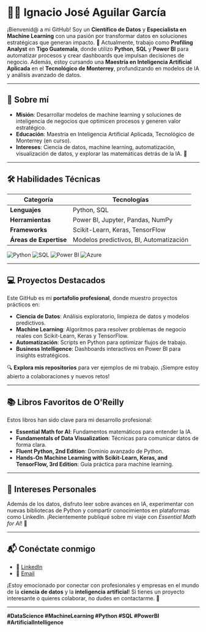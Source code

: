 # 👨‍💻 Ignacio José Aguilar García

¡Bienvenid@ a mi GitHub! Soy un **Científico de Datos** y **Especialista en Machine Learning** con una pasión por transformar datos en soluciones estratégicas que generan impacto. 🌟 Actualmente, trabajo como **Profiling Analyst** en **Tigo Guatemala**, donde utilizo **Python**, **SQL** y **Power BI** para automatizar procesos y crear dashboards que impulsan decisiones de negocio. Además, estoy cursando una **Maestría en Inteligencia Artificial Aplicada** en el **Tecnológico de Monterrey**, profundizando en modelos de IA y análisis avanzado de datos.

---

## 🚀 Sobre mí

- **Misión**: Desarrollar modelos de machine learning y soluciones de inteligencia de negocios que optimicen procesos y generen valor estratégico.
- **Educación**: Maestría en Inteligencia Artificial Aplicada, Tecnológico de Monterrey (en curso).
- **Intereses**: Ciencia de datos, machine learning, automatización, visualización de datos, y explorar las matemáticas detrás de la IA. 🧮

---

## 🛠️ Habilidades Técnicas

| **Categoría**         | **Tecnologías**                     |
|-----------------------|-------------------------------------|
| **Lenguajes**         | Python, SQL                         |
| **Herramientas**      | Power BI, Jupyter, Pandas, NumPy    |
| **Frameworks**        | Scikit-Learn, Keras, TensorFlow     |
| **Áreas de Expertise**| Modelos predictivos, BI, Automatización |

![Python](https://img.shields.io/badge/Python-3776AB?style=for-the-badge&logo=python&logoColor=white)
![SQL](https://img.shields.io/badge/SQL-4479A1?style=for-the-badge&logo=postgresql&logoColor=white)
![Power BI](https://img.shields.io/badge/Power%20BI-F2C811?style=for-the-badge&logo=powerbi&logoColor=black)
![Azure](https://img.shields.io/badge/Azure-0078D4?style=for-the-badge&logo=microsoftazure&logoColor=white)


---

## 💻 Proyectos Destacados

Este GitHub es mi **portafolio profesional**, donde muestro proyectos prácticos en:
- **Ciencia de Datos**: Análisis exploratorio, limpieza de datos y modelos predictivos.
- **Machine Learning**: Algoritmos para resolver problemas de negocio reales con Scikit-Learn, Keras y TensorFlow.
- **Automatización**: Scripts en Python para optimizar flujos de trabajo.
- **Business Intelligence**: Dashboards interactivos en Power BI para insights estratégicos.

🔍 **Explora mis repositorios** para ver ejemplos de mi trabajo. ¡Siempre estoy abierto a colaboraciones y nuevos retos!

---

## 📚 Libros Favoritos de O'Reilly

Estos libros han sido clave para mi desarrollo profesional:
- **Essential Math for AI**: Fundamentos matemáticos para entender la IA.
- **Fundamentals of Data Visualization**: Técnicas para comunicar datos de forma clara.
- **Fluent Python, 2nd Edition**: Dominio avanzado de Python.
- **Hands-On Machine Learning with Scikit-Learn, Keras, and TensorFlow, 3rd Edition**: Guía práctica para machine learning.

---

## 🌟 Intereses Personales

Además de los datos, disfruto leer sobre avances en IA, experimentar con nuevas bibliotecas de Python y compartir conocimientos en plataformas como LinkedIn. ¡Recientemente publiqué sobre mi viaje con *Essential Math for AI*! 📖

---

## 📬 Conéctate conmigo

- 🔗 [LinkedIn](https://www.linkedin.com/in/ignaciojag/)
- 📧 [Email](mailto:ignacioag.iid@gmail.com)

¡Estoy emocionado por conectar con profesionales y empresas en el mundo de la **ciencia de datos** y la **inteligencia artificial**! Si tienes un proyecto interesante o quieres colaborar, no dudes en contactarme. 🚀

---

**#DataScience #MachineLearning #Python #SQL #PowerBI #ArtificialIntelligence**
